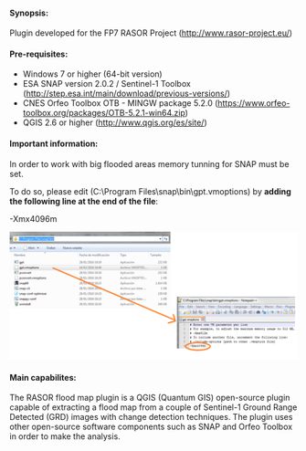#### Synopsis:

Plugin developed for the FP7 RASOR Project (http://www.rasor-project.eu/)

#### Pre-requisites:

+ Windows 7 or higher (64-bit version)
+ ESA SNAP version 2.0.2 / Sentinel-1 Toolbox (http://step.esa.int/main/download/previous-versions/)
+ CNES Orfeo Toolbox OTB - MINGW package 5.2.0 (https://www.orfeo-toolbox.org/packages/OTB-5.2.1-win64.zip)
+ QGIS 2.6 or higher (http://www.qgis.org/es/site/)

#### Important information:

In order to work with big flooded areas memory tunning for SNAP must be set. 

To do so, please edit (C:\Program Files\snap\bin\gpt.vmoptions) by **adding the following line at the end of the file**:

-Xmx4096m

![alt tag](https://github.com/altamiraInformation/rasor-floodMap/blob/master/update_gpt.png)

#### Main capabilites:

The RASOR flood map plugin is a QGIS (Quantum GIS) open-source plugin capable of extracting a flood map from a couple of Sentinel-1 Ground Range Detected (GRD) images with change detection techniques. The plugin uses other open-source software components such as SNAP and Orfeo Toolbox in order to make the analysis.
